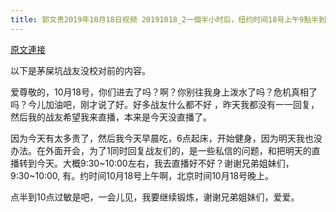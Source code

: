 ```yaml
---
title: 郭文贵2019年10月18日视频 20191018_2一個半小时后，纽约时间18号上午9點半到10點之间．文贵将在郭媒体．开始今天的直播！不爆料，就是与战友们聊天
---
```


[原文連接](https://gnews.org/ThreadView/53479073)

以下是茅屎坑战友没校对前的内容。

  爱尊敬的，10月18号，你们进去了吗？啊？你别往我身上泼水了吗？危机真相了吗？今儿加油吧，刚才说了好。好多战友什么都不好 ，昨天我都没有一一回复，然后我的战友希望我来直播，本来是今天没直播了。

  因为今天有太多贵了，然后我今天早晨吃，6点起床，开始健身，因为明天我也没办法。在外面开会，为了1同时回复战友们的，是一些私信的问题，和把明天的直播转到今天。大概9:30~10:00左右，我去直播好不好？谢谢兄弟姐妹们，9:30~10:00, 有。约时间10月18号上午啊，北京时间10月18号晚上。

  点半到10点过敏是吧，一会儿见，我要继续锻炼，谢谢兄弟姐妹们，爱爱。
